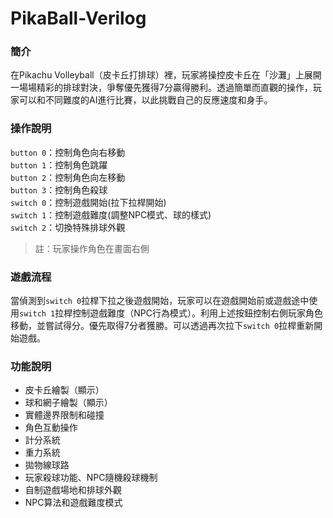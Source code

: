 # PikaBall-Verilog
### 簡介
在Pikachu Volleyball（皮卡丘打排球）裡，玩家將操控皮卡丘在「沙灘」上展開一場場精彩的排球對決，爭奪優先獲得7分贏得勝利。透過簡單而直觀的操作，玩家可以和不同難度的AI進行比賽，以此挑戰自己的反應速度和身手。

### 操作說明
`button 0`：控制角色向右移動  
`button 1`：控制角色跳躍  
`button 2`：控制角色向左移動  
`button 3`：控制角色殺球  
`switch 0`：控制遊戲開始(拉下拉桿開始)  
`switch 1`：控制遊戲難度(調整NPC模式、球的樣式)  
`switch 2`：切換特殊排球外觀  
> 註：玩家操作角色在畫面右側  

### 遊戲流程
當偵測到`switch 0`拉桿下拉之後遊戲開始，玩家可以在遊戲開始前或遊戲途中使用`switch 1`拉桿控制遊戲難度（NPC行為模式）。利用上述按鈕控制右側玩家角色移動，並嘗試得分。優先取得7分者獲勝。可以透過再次拉下`switch 0`拉桿重新開始遊戲。

### 功能說明
* 皮卡丘繪製（顯示）
* 球和網子繪製（顯示）
* 實體邊界限制和碰撞
* 角色互動操作
* 計分系統
* 重力系統
* 拋物線球路
* 玩家殺球功能、NPC隨機殺球機制
* 自制遊戲場地和排球外觀
* NPC算法和遊戲難度模式

